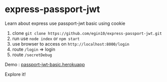 # express-passport-jwt
Learn about express use passport-jwt basic using cookie

1. clone `git clone https://github.com/egin10/express-passport-jwt.git`
2. run use `node index` or `npm start`
3. use browser to access on `http://localhost:8000/login`
4. route `/login` => login
5. route `/secretDebug`

Demo : [passport-jwt-basic.herokuapp](https://passport-jwt-basic.herokuapp.com/)

Explore it!